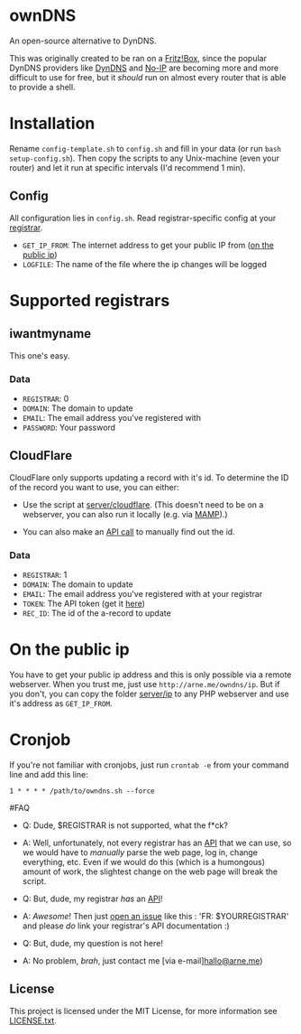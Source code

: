 # ownDNS
An open-source alternative to DynDNS.

This was originally created to be ran on a [Fritz!Box](http://en.wikipedia.org/wiki/FRITZ!Box), since the popular DynDNS
providers like [DynDNS](http://dyn.com/dns/) and [No-IP](http://www.noip.com/) are becoming more and more difficult to
use for free, but it *should* run on almost every router that is able to provide a shell.

# Installation
Rename `config-template.sh` to `config.sh` and fill in your data (or run `bash setup-config.sh`).
Then copy the scripts to any Unix-machine (even your router) and let it run at specific intervals (I'd recommend 1 min).

## Config
All configuration lies in `config.sh`. Read registrar-specific config at your [registrar](#supported-registrars).

- `GET_IP_FROM`: The internet address to get your public IP from ([on the public ip](#on-the-public-ip))
- `LOGFILE`: The name of the file where the ip changes will be logged

# Supported registrars
## iwantmyname
This one's easy.

### Data
- `REGISTRAR`: 0
- `DOMAIN`: The domain to update
- `EMAIL`: The email address you've registered with
- `PASSWORD`: Your password

## CloudFlare
CloudFlare only supports updating a record with it's id.
To determine the ID of the record you want to use, you can either:
- Use the script at [server/cloudflare](server/cloudflare). (This doesn't need to be on a webserver, you can also run it locally (e.g. via [MAMP](http://www.mamp.info/)).)

- You can also make an [API call](http://www.cloudflare.com/docs/client-api.html#s3.3) to manually find out the id.

### Data
- `REGISTRAR`: 1
- `DOMAIN`: The domain to update
- `EMAIL`: The email address you've registered with at your registrar
- `TOKEN`: The API token (get it [here](https://www.cloudflare.com/my-account))
- `REC_ID`: The id of the a-record to update

# On the public ip
You have to get your public ip address and this is only possible via a remote webserver. When you trust me, just use `http://arne.me/owndns/ip`. But if you don't, you can copy the folder [server/ip](server/ip) to any PHP webserver and use it's address as `GET_IP_FROM`.

# Cronjob
If you're not familiar with cronjobs, just run `crontab -e` from your command line and add this line:
```crontab
1 * * * * /path/to/owndns.sh --force
```

#FAQ
- Q: Dude, $REGISTRAR is not supported, what the f*ck?
- A: Well, unfortunately, not every registrar has an [API](http://en.wikipedia.org/wiki/API) that we can use, so we would have to *manually* parse the web page, log in, change everything, etc. Even if we would do this (which is a humongous) amount of work, the slightest change on the web page will break the script.

- Q: But, dude, my registrar *has* an [API](http://en.wikipedia.org/wiki/API)!
- A: *Awesome*! Then just [open an issue](https://github.com/abahlo/owndns/issues/new) like this :
    'FR: $YOURREGISTRAR'
and please *do* link your registrar's API documentation :)

- Q: But, dude, my question is not here!
- A: No problem, *brah*, just contact me [via e-mail]hallo@arne.me)

## License
This project is licensed under the MIT License, for more information see [LICENSE.txt](LICENSE.txt).
